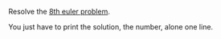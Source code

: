 Resolve the [8th euler problem](https://projecteuler.net/problem=8).

You just have to print the solution, the number, alone one line.
